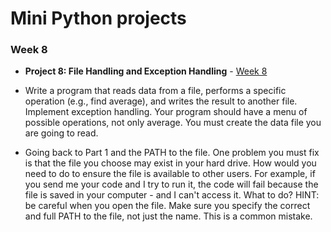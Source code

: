 # Mini Python projects

### Week 8

- **Project 8: File Handling and Exception Handling** - [Week 8](https://github.com/lindakovacs/python_cs1/tree/main/week8)

- Write a program that reads data from a file, performs a specific operation (e.g., find average), and writes the result to another file. Implement exception handling. Your program should have a menu of possible operations, not only average. You must create the data file you are going to read.

- Going back to Part 1 and the PATH to the file. One problem you must fix is that the file you choose may exist in your hard drive. How would you need to do to ensure the file is available to other users. For example, if you send me your code and I try to run it, the code will fail because the file is saved in your computer - and I can't access it. What to do?
HINT: be careful when you open the file. Make sure you specify the correct and full PATH to the file, not just the name. This is a common mistake.